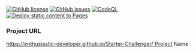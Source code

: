 [![GitHub license](https://img.shields.io/github/license/Enthusiastic-Developer/Starter-Challenger)](https://github.com/Enthusiastic-Developer/Starter-Challenger/blob/development/LICENSE)
[![GitHub issues](https://img.shields.io/github/issues/Enthusiastic-Developer/Starter-Challenger)](https://github.com/Enthusiastic-Developer/Starter-Challenger/issues)
[![CodeQL](https://github.com/Enthusiastic-Developer/Starter-Challenger/actions/workflows/codeql-analysis.yml/badge.svg)](https://github.com/Enthusiastic-Developer/Starter-Challenger/actions/workflows/codeql-analysis.yml)
[![Deploy static content to Pages](https://github.com/Enthusiastic-Developer/Starter-Challenger/actions/workflows/static.yml/badge.svg)](https://github.com/Enthusiastic-Developer/Starter-Challenger/actions/workflows/static.yml)

### Project URL
https://enthusiastic-developer.github.io/Starter-Challenger/`Project Name`
